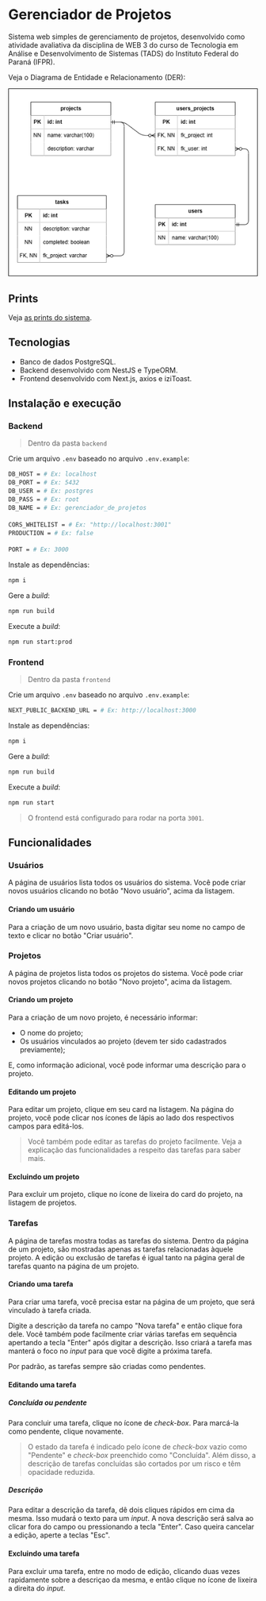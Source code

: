 # Gerenciador de Projetos

Sistema web simples de gerenciamento de projetos, desenvolvido como atividade avaliativa da disciplina de WEB 3 do curso de Tecnologia em Análise e Desenvolvimento de Sistemas (TADS) do Instituto Federal do Paraná (IFPR).

Veja o Diagrama de Entidade e Relacionamento (DER):

![Imagem do DER](./docs/DER.png)

## Prints

Veja [as prints do sistema](./docs/prints).

## Tecnologias

- Banco de dados PostgreSQL.
- Backend desenvolvido com NestJS e TypeORM.
- Frontend desenvolvido com Next.js, axios e iziToast.

## Instalação e execução

### Backend

> Dentro da pasta `backend`

Crie um arquivo `.env` baseado no arquivo `.env.example`:

```sh
DB_HOST = # Ex: localhost
DB_PORT = # Ex: 5432
DB_USER = # Ex: postgres
DB_PASS = # Ex: root
DB_NAME = # Ex: gerenciador_de_projetos

CORS_WHITELIST = # Ex: "http://localhost:3001"
PRODUCTION = # Ex: false

PORT = # Ex: 3000
```

Instale as dependências:

```sh
npm i
```

Gere a <i>build</i>:

```sh
npm run build
```

Execute a <i>build</i>:

```sh
npm run start:prod
```

### Frontend

> Dentro da pasta `frontend`

Crie um arquivo `.env` baseado no arquivo `.env.example`:

```sh
NEXT_PUBLIC_BACKEND_URL = # Ex: http://localhost:3000
```

Instale as dependências:

```sh
npm i
```

Gere a <i>build</i>:

```sh
npm run build
```

Execute a <i>build</i>:

```sh
npm run start
```

> O frontend está configurado para rodar na porta `3001`.

## Funcionalidades

### Usuários

A página de usuários lista todos os usuários do sistema. Você pode criar novos usuários clicando no botão "Novo usuário", acima da listagem.

#### Criando um usuário

Para a criação de um novo usuário, basta digitar seu nome no campo de texto e clicar no botão "Criar usuário".

### Projetos

A página de projetos lista todos os projetos do sistema. Você pode criar novos projetos clicando no botão "Novo projeto", acima da listagem.

#### Criando um projeto

Para a criação de um novo projeto, é necessário informar:

- O nome do projeto;
- Os usuários vinculados ao projeto (devem ter sido cadastrados previamente);

E, como informação adicional, você pode informar uma descrição para o projeto.

#### Editando um projeto

Para editar um projeto, clique em seu card na listagem. Na página do projeto, você pode clicar nos ícones de lápis ao lado dos respectivos campos para editá-los.

> Você também pode editar as tarefas do projeto facilmente. Veja a explicação das funcionalidades a respeito das tarefas para saber mais.

#### Excluindo um projeto

Para excluir um projeto, clique no ícone de lixeira do card do projeto, na listagem de projetos.

### Tarefas

A página de tarefas mostra todas as tarefas do sistema. Dentro da página de um projeto, são mostradas apenas as tarefas relacionadas àquele projeto. A edição ou exclusão de tarefas é igual tanto na página geral de tarefas quanto na página de um projeto.

#### Criando uma tarefa

Para criar uma tarefa, você precisa estar na página de um projeto, que será vinculado à tarefa criada.

Digite a descrição da tarefa no campo "Nova tarefa" e então clique fora dele. Você também pode facilmente criar várias tarefas em sequência apertando a tecla "Enter" após digitar a descrição. Isso criará a tarefa mas manterá o foco no <i>input</i> para que você digite a próxima tarefa.

Por padrão, as tarefas sempre são criadas como pendentes.

#### Editando uma tarefa

##### Concluída ou pendente

Para concluir uma tarefa, clique no ícone de <i>check-box</i>. Para marcá-la como pendente, clique novamente.

> O estado da tarefa é indicado pelo ícone de <i>check-box</i> vazio como "Pendente" e <i>check-box</i> preenchido como "Concluída". Além disso, a descrição de tarefas concluídas são cortados por um risco e têm opacidade reduzida.

##### Descrição

Para editar a descrição da tarefa, dê dois cliques rápidos em cima da mesma. Isso mudará o texto para um <i>input</i>. A nova descrição será salva ao clicar fora do campo ou pressionando a tecla "Enter". Caso queira cancelar a edição, aperte a teclas "Esc".

#### Excluindo uma tarefa

Para excluir uma tarefa, entre no modo de edição, clicando duas vezes rapidamente sobre a descriçao da mesma, e então clique no ícone de lixeira a direita do <i>input</i>.
